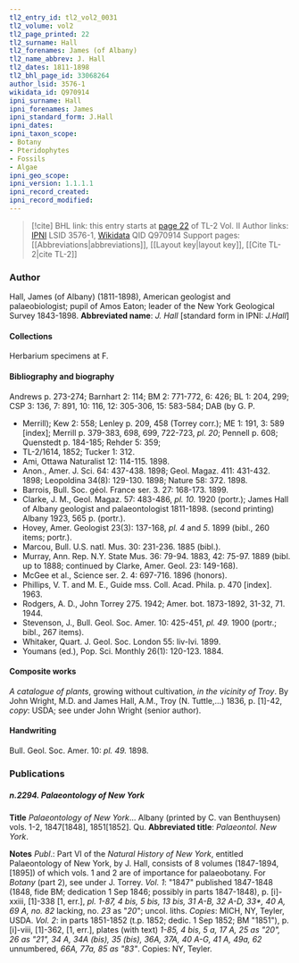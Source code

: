```yaml
---
tl2_entry_id: tl2_vol2_0031
tl2_volume: vol2
tl2_page_printed: 22
tl2_surname: Hall
tl2_forenames: James (of Albany)
tl2_name_abbrev: J. Hall
tl2_dates: 1811-1898
tl2_bhl_page_id: 33068264
author_lsid: 3576-1
wikidata_id: Q970914
ipni_surname: Hall
ipni_forenames: James
ipni_standard_form: J.Hall
ipni_dates: 
ipni_taxon_scope: 
- Botany
- Pteridophytes
- Fossils
- Algae
ipni_geo_scope: 
ipni_version: 1.1.1.1
ipni_record_created: 
ipni_record_modified:
---
```


> [!cite] BHL link: this entry starts at [page 22](https://www.biodiversitylibrary.org/page/33068264) of TL-2 Vol. II
> Author links: [IPNI](https://www.ipni.org/a/3576-1) LSID 3576-1, [Wikidata](https://www.wikidata.org/wiki/Q970914) QID Q970914
> Support pages: [[Abbreviations|abbreviations]], [[Layout key|layout key]], [[Cite TL-2|cite TL-2]]

### Author

Hall, James (of Albany) (1811-1898), American geologist and palaeobiologist; pupil of Amos Eaton; leader of the New York Geological Survey 1843-1898. 
**Abbreviated name**: *J. Hall* \[standard form in IPNI: *J.Hall*\]

#### Collections

Herbarium specimens at F.

#### Bibliography and biography

Andrews p. 273-274; Barnhart 2: 114; BM 2: 771-772, 6: 426; BL 1: 204, 299; CSP 3: 136, 7: 891, 10: 116, 12: 305-306, 15: 583-584; DAB (by G. P.
- Merrill); Kew 2: 558; Lenley p. 209, 458 (Torrey corr.); ME 1: 191, 3: 589 \[index\]; Merrill p. 379-383, 698, 699, 722-723, *pl. 20*; Pennell p. 608; Quenstedt p. 184-185; Rehder 5: 359;
- TL-2/1614, 1852; Tucker 1: 312.
- Ami, Ottawa Naturalist 12: 114-115. 1898.
- Anon., Amer. J. Sci. 64: 437-438. 1898; Geol. Magaz. 411: 431-432. 1898; Leopoldina 34(8): 129-130. 1898; Nature 58: 372. 1898.
- Barrois, Bull. Soc. géol. France ser. 3. 27: 168-173. 1899.
- Clarke, J. M., Geol. Magaz. 57: 483-486, *pl. 10.* 1920 (portr.); James Hall of Albany geologist and palaeontologist 1811-1898. (second printing) Albany 1923, 565 p. (portr.).
- Hovey, Amer. Geologist 23(3): 137-168, *pl. 4* and *5*. 1899 (bibl., 260 items; portr.).
- Marcou, Bull. U.S. natl. Mus. 30: 231-236. 1885 (bibl.).
- Murray, Ann. Rep. N.Y. State Mus. 36: 79-94. 1883, 42: 75-97. 1889 (bibl. up to 1888; continued by Clarke, Amer. Geol. 23: 149-168).
- McGee et al., Science ser. 2. 4: 697-716. 1896 (honors).
- Phillips, V. T. and M. E., Guide mss. Coll. Acad. Phila. p. 470 \[index\]. 1963.
- Rodgers, A. D., John Torrey 275. 1942; Amer. bot. 1873-1892, 31-32, 71. 1944.
- Stevenson, J., Bull. Geol. Soc. Amer. 10: 425-451, *pl. 49.* 1900 (portr.; bibl., 267 items).
- Whitaker, Quart. J. Geol. Soc. London 55: liv-lvi. 1899.
- Youmans (ed.), Pop. Sci. Monthly 26(1): 120-123. 1884.

#### Composite works

*A catalogue of plants*, growing without cultivation, *in the vicinity of Troy*. By John Wright, M.D. and James Hall, A.M., Troy (N. Tuttle,...) 1836, p. \[1\]-42, *copy*: USDA; see under John Wright (senior author).

#### Handwriting

Bull. Geol. Soc. Amer. 10: *pl. 49.* 1898.

### Publications

##### n.2294. Palaeontology of New York

**Title**
*Palaeontology of New York*... Albany (printed by C. van Benthuysen) vols. 1-2, 1847\[1848\], 1851\[1852\]. Qu.
**Abbreviated title**: *Palaeontol. New York*.

**Notes**
*Publ*.: Part VI of the *Natural History of New York*, entitled Palaeontology of New York, by J. Hall, consists of 8 volumes (1847-1894, \[1895\]) of which vols. 1 and 2 are of importance for palaeobotany. For *Botany* (part 2), see under J. Torrey.
*Vol. 1*: "1847" published 1847-1848 (1848, fide BM; dedication 1 Sep 1846; possibly in parts 1847-1848), p. \[i\]-xxiii, \[1\]-338 \[1, err.\], *pl. 1-87, 4 bis, 5 bis, 13 bis, 31 A-B, 32 A-D, 33\*, 40 A, 69 A, no. 82* lacking, no. *23* as "*20*"; uncol. liths. *Copies*: MICH, NY, Teyler, USDA.
*Vol. 2*: in parts 1851-1852 (t.p. 1852; dedic. 1 Sep 1852; BM "1851"), p. \[i\]-viii, \[1\]-362, \[1, err.\], plates (with text) *1-85, 4 bis, 5 a, 17 A, 25 as "20", 26 as "21", 34 A, 34A (bis), 35 (bis), 36A, 37A, 40 A-G, 41 A, 49a, 62* unnumbered, *66A, 77a, 85 as "83"*. Copies: NY, Teyler.

